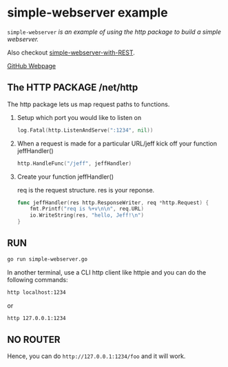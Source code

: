 # simple-webserver example

`simple-webserver` _is an example of
using the http package to build a simple webserver._

Also checkout [simple-webserver-with-REST](https://github.com/JeffDeCola/my-go-examples/tree/master/simple-webserver-with-REST).

[GitHub Webpage](https://jeffdecola.github.io/my-go-examples/)

## The HTTP PACKAGE /net/http

The http package lets us map request paths to functions.

1. Setup which port you would like to listen on

    ```go
    log.Fatal(http.ListenAndServe(":1234", nil))
    ```

1. When a request is made for a particular URL/jeff kick off your function jeffHandler()

    ```go
    http.HandleFunc("/jeff", jeffHandler)
    ```

1. Create your function jeffHandler()

    req is the request structure. res is your reponse.

    ```go
    func jeffHandler(res http.ResponseWriter, req *http.Request) {
        fmt.Printf("req is %+v\n\n", req.URL)
        io.WriteString(res, "hello, Jeff!\n")
    }
    ```

## RUN

```bash
go run simple-webserver.go
```

In another terminal, use a CLI http client like httpie and you can do the
following commands:

```bash
http localhost:1234
```

or

```bash
http 127.0.0.1:1234
```

## NO ROUTER

Hence, you can do `http://127.0.0.1:1234/foo` and it will work.
